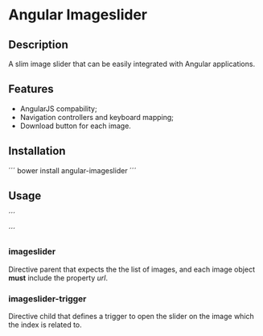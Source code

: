 # Angular Imageslider

## Description

A slim image slider that can be easily integrated with Angular applications.

## Features

- AngularJS compability;
- Navigation controllers and keyboard mapping;
- Download button for each image.

## Installation

´´´
bower install angular-imageslider
´´´

## Usage

´´´
<script>
	angular.module("demo", ["ngImageslider"]);

	angular.module("demo")
		.controller("demoCtrl", function() {
			vm = this;
			vm.pictureList = [
				{
					url: "path/to/pictures/01.jpg",
					thumb: "path/to/pictures/thumbs/01.jpg"
				},
				{
					url: "path/to/pictures/02.jpg",
					thumb: "path/to/pictures/thumbs/02.jpg"
				},
				{
					url: "path/to/pictures/03.jpg",
					thumb: "path/to/pictures/thumbs/03.jpg"
				}
			];
		});
</script>

<div ng-controller="demoCtrl as vm">
	<div imageslider="vm.pictureList">
		<div ng-repeat="picture in vm.pictureList">
			<a href="javascript:;" imageslider-trigger="{{$index}}">
				<img ng-src="{{picture.thumb}}" />
			</a>
		</div>
	</div>
</div>
´´´

### imageslider

Directive parent that expects the the list of images, and each image object **must** include the property _url_. 

### imageslider-trigger

Directive child that defines a trigger to open the slider on the image which the index is related to.